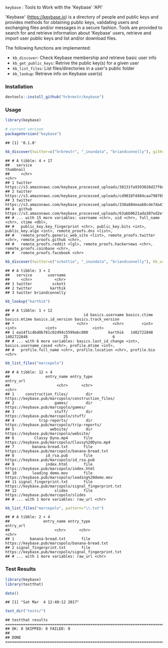 
`keybase` : Tools to Work with the 'Keybase' 'API'

'Keybase' (<https://keybase.io>) is a directory of people and public keys and provides methods for obtaining public keys, validating users and exchanging files and/or messages in a secure fashion. Tools are provided to search for and retrieve information about 'Keybase' users, retrieve and import user public keys and list and/or download files.

The following functions are implemented:

-   `kb_discover`: Check Keybase membership and retrieve basic user info
-   `kb_get_public_keys`: Retrive the public key(s) for a given user
-   `kb_list_files`: List files/directories in a user's public folder
-   `kb_lookup`: Retrieve info on Keybase user(s)

### Installation

``` r
devtools::install_github("hrbrmstr/keybase")
```

### Usage

``` r
library(keybase)

# current verison
packageVersion("keybase")
```

    ## [1] '0.1.0'

``` r
kb_discover(twitter=c("hrbrmstr", "_inundata", "briandconnelly"), github="bearloga")
```

    ## # A tibble: 4 × 17
    ##   service                                                                                                   thumbnail
    ##     <chr>                                                                                                       <chr>
    ## 1 twitter https://s3.amazonaws.com/keybase_processed_uploads/38131fa9393026d27f6d75f1b094cb05_200_200_square_200.jpeg
    ## 2 twitter https://s3.amazonaws.com/keybase_processed_uploads/cd9018fd484caa798769d9ebafa1b805_200_200_square_200.jpeg
    ## 3 twitter https://s3.amazonaws.com/keybase_processed_uploads/338a884eaab8cde7da413e43c29f9805_200_200_square_200.jpeg
    ## 4  github https://s3.amazonaws.com/keybase_processed_uploads/63abb0621ada307ed2ef1b09d2e14a05_200_200_square_200.jpeg
    ## # ... with 15 more variables: username <chr>, uid <chr>, full_name <chr>, ctime <dbl>,
    ## #   public_key.key_fingerprint <chr>, public_key.bits <int>, public_key.algo <int>, remote_proofs.dns <list>,
    ## #   remote_proofs.generic_web_site <list>, remote_proofs.twitter <chr>, remote_proofs.github <chr>,
    ## #   remote_proofs.reddit <lgl>, remote_proofs.hackernews <chr>, remote_proofs.coinbase <chr>,
    ## #   remote_proofs.facebook <chr>

``` r
kb_discover(twitter=c("sckottie", "_inundata", "briandconnelly"), kb_usernames_only=TRUE)
```

    ## # A tibble: 3 × 2
    ##   service       username
    ##     <chr>          <chr>
    ## 1 twitter         sckott
    ## 2 twitter        karthik
    ## 3 twitter briandconnelly

``` r
kb_lookup("karthik")
```

    ## # A tibble: 1 × 12
    ##                                 id basics.username basics.ctime basics.mtime basics.id_version basics.track_version
    ## *                            <chr>           <chr>        <int>        <int>             <int>                <int>
    ## 1 ea14f1c4bd8b781c02d94c5599abc800         karthik   1402722848   1402722848                25                    6
    ## # ... with 6 more variables: basics.last_id_change <int>, basics.username_cased <chr>, profile.mtime <int>,
    ## #   profile.full_name <chr>, profile.location <chr>, profile.bio <chr>

``` r
kb_list_files("marcopolo")
```

    ## # A tibble: 12 × 4
    ##                entry_name entry_type                                            entry_url
    ##                     <chr>      <chr>                                                <chr>
    ## 1     construction_files/        dir    https://keybase.pub/marcopolo/construction_files/
    ## 2                  games/        dir                 https://keybase.pub/marcopolo/games/
    ## 3                  stuff/        dir                 https://keybase.pub/marcopolo/stuff/
    ## 4           trip-reports/        dir          https://keybase.pub/marcopolo/trip-reports/
    ## 5                website/        dir               https://keybase.pub/marcopolo/website/
    ## 6         Classy Dyno.mp4       file      https://keybase.pub/marcopolo/Classy%20Dyno.mp4
    ## 7        banana-bread.txt       file       https://keybase.pub/marcopolo/banana-bread.txt
    ## 8              id_rsa.pub       file             https://keybase.pub/marcopolo/id_rsa.pub
    ## 9              index.html       file             https://keybase.pub/marcopolo/index.html
    ## 10       loading demo.mov       file     https://keybase.pub/marcopolo/loading%20demo.mov
    ## 11 signal_fingerprint.txt       file https://keybase.pub/marcopolo/signal_fingerprint.txt
    ## 12                 slides       file                 https://keybase.pub/marcopolo/slides
    ## # ... with 1 more variables: raw_url <chr>

``` r
kb_list_files("marcopolo", pattern="\\.txt")
```

    ## # A tibble: 2 × 4
    ##               entry_name entry_type                                            entry_url
    ##                    <chr>      <chr>                                                <chr>
    ## 1       banana-bread.txt       file       https://keybase.pub/marcopolo/banana-bread.txt
    ## 2 signal_fingerprint.txt       file https://keybase.pub/marcopolo/signal_fingerprint.txt
    ## # ... with 1 more variables: raw_url <chr>

### Test Results

``` r
library(keybase)
library(testthat)

date()
```

    ## [1] "Sat Mar  4 12:40:12 2017"

``` r
test_dir("tests/")
```

    ## testthat results ========================================================================================================
    ## OK: 0 SKIPPED: 0 FAILED: 0
    ## 
    ## DONE ===================================================================================================================
